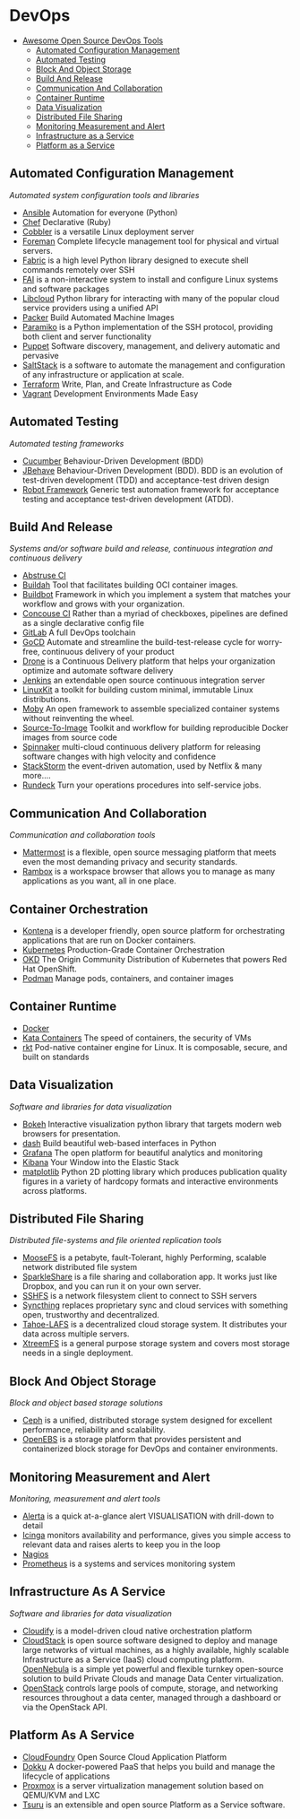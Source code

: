 # DevOps

- [Awesome Open Source DevOps Tools](#awesome-open-source-devops-tools)
    - [Automated Configuration Management](#automated-configuration-management)
    - [Automated Testing](#automated-testing)
    - [Block And Object Storage](#block-and-object-storage)
    - [Build And Release](#build-and-release)
    - [Communication And Collaboration](#communication-and-collaboration)
    - [Container Runtime](#container-runtime)
    - [Data Visualization](#data-visualization)
    - [Distributed File Sharing](#distributed-file-sharing)
    - [Monitoring Measurement and Alert](#monitoring-measurement-and-alert)
    - [Infrastructure as a Service](#infrastructure-as-a-service)
    - [Platform as a Service](#platform-as-a-service)

## Automated Configuration Management

*Automated system configuration tools and libraries*

* [Ansible](https://www.ansible.com/) Automation for everyone (Python)
* [Chef](https://www.chef.io/chef/) Declarative (Ruby)
* [Cobbler](https://cobbler.github.io) is a versatile Linux deployment server
* [Foreman](https://theforeman.org/) Complete lifecycle management tool for physical and virtual servers.
* [Fabric](http://www.fabfile.org/) is a high level Python library designed to execute shell commands remotely over SSH
* [FAI](http://fai-project.org/) is a non-interactive system to install and configure Linux systems and software packages
* [Libcloud](https://libcloud.apache.org/) Python library for interacting with many of the popular cloud service providers using a unified API
* [Packer](https://www.packer.io/) Build Automated Machine Images
* [Paramiko](http://www.paramiko.org/) is a Python implementation of the SSH protocol, providing both client and server functionality
* [Puppet](https://puppet.com/) Software discovery, management, and delivery automatic and pervasive
* [SaltStack](https://repo.saltstack.com/) is a software to automate the management and configuration of any infrastructure or application at scale.
* [Terraform](https://www.terraform.io/) Write, Plan, and Create Infrastructure as Code
* [Vagrant](https://www.vagrantup.com/) Development Environments Made Easy

## Automated Testing

*Automated testing frameworks*

* [Cucumber](https://docs.cucumber.io/) Behaviour-Driven Development (BDD)
* [JBehave](https://jbehave.org/) Behaviour-Driven Development (BDD). BDD is an evolution of test-driven development (TDD) and acceptance-test driven design
* [Robot Framework](https://robotframework.org/) Generic test automation framework for acceptance testing and acceptance test-driven development (ATDD).


## Build And Release

*Systems and/or software build and release, continuous integration and continuous delivery*

* [Abstruse CI](https://abstruse.bleenco.io/)
* [Buildah](https://buildah.io/) Tool that facilitates building OCI container images.
* [Buildbot](https://buildbot.net/) Framework in which you implement a system that matches your workflow and grows with your organization.
* [Concouse CI](https://concourse-ci.org/) Rather than a myriad of checkboxes, pipelines are defined as a single declarative config file
* [GitLab](https://about.gitlab.com/) A full DevOps toolchain
* [GoCD](https://www.gocd.org/) Automate and streamline the build-test-release cycle for worry-free, continuous delivery of your product
* [Drone](https://drone.io/) is a Continuous Delivery platform that helps your organization optimize and automate software delivery
* [Jenkins](https://jenkins.io/) an extendable open source continuous integration server
* [LinuxKit](https://github.com/linuxkit/linuxkit) a toolkit for building custom minimal, immutable Linux distributions.
* [Moby](https://mobyproject.org/) An open framework to assemble specialized container systems without reinventing the wheel.
* [Source-To-Image](https://github.com/openshift/source-to-image) Toolkit and workflow for building reproducible Docker images from source code
* [Spinnaker](https://www.spinnaker.io/
) multi-cloud continuous delivery platform for releasing software changes with high velocity and confidence
* [StackStorm](https://stackstorm.com/) the event-driven automation, used by Netflix & many more....
* [Rundeck](https://www.rundeck.com/open-source) Turn your operations procedures into self-service jobs.

## Communication And Collaboration

*Communication and collaboration tools*

* [Mattermost](https://mattermost.com/) is a flexible, open source messaging platform that meets even the most demanding privacy and security standards.
* [Rambox](https://rambox.pro/) is a workspace browser that allows you to manage as many applications as you want, all in one place.


## Container Orchestration
* [Kontena](https://www.kontena.io/classic/) is a developer friendly, open source platform for orchestrating applications that are run on Docker containers.
* [Kubernetes](https://kubernetes.io/) Production-Grade Container Orchestration
* [OKD](https://www.okd.io/) The Origin Community Distribution of Kubernetes that powers Red Hat OpenShift.
* [Podman](https://github.com/containers/libpod) Manage pods, containers, and container images

## Container Runtime
* [Docker](https://www.docker.com/)
* [Kata Containers](https://katacontainers.io/) The speed of containers, the security of VMs
* [rkt](https://github.com/rkt/rkt) Pod-native container engine for Linux. It is composable, secure, and built on standards

## Data Visualization

*Software and libraries for data visualization*

* [Bokeh](https://bokeh.pydata.org/en/latest/) Interactive visualization python library that targets modern web browsers for presentation.
* [dash](https://plot.ly/products/dash/) Build beautiful web-based interfaces in Python
* [Grafana](https://grafana.com/) The open platform for beautiful
analytics and monitoring
* [Kibana](https://www.elastic.co/products/kibana) Your Window into
the Elastic Stack
* [matplotlib](https://matplotlib.org/) Python 2D plotting library which produces publication quality figures in a variety of hardcopy formats and interactive environments across platforms.


## Distributed File Sharing

*Distributed file-systems and file oriented replication tools*

* [MooseFS](https://moosefs.com/) is a petabyte, fault-Tolerant, highly Performing, scalable network distributed file system
* [SparkleShare](https://www.sparkleshare.org/) is a file sharing and collaboration app. It works just like Dropbox, and you can run it on your own server.
* [SSHFS](https://github.com/libfuse/sshfs) is a network filesystem client to connect to SSH servers
* [Syncthing](https://syncthing.net/) replaces proprietary sync and cloud services with something open, trustworthy and decentralized.
* [Tahoe-LAFS](https://tahoe-lafs.org/trac/tahoe-lafs) is a decentralized cloud storage system. It distributes your data across multiple servers.
* [XtreemFS](http://www.xtreemfs.org/) is a general purpose storage system and covers most storage needs in a single deployment.


## Block And Object Storage

*Block and object based storage solutions*

* [Ceph](https://ceph.com/) is a unified, distributed storage system designed for excellent performance, reliability and scalability.
* [OpenEBS](https://www.openebs.io/) is a storage platform that provides persistent and containerized block storage for DevOps and container environments.


## Monitoring Measurement and Alert

*Monitoring, measurement and alert tools*

* [Alerta](https://alerta.io/) is a quick at-a-glance alert VISUALISATION with drill-down to detail
* [Icinga](https://icinga.com/) monitors availability and performance, gives you simple access to relevant data and raises alerts to keep you in the loop
* [Nagios](https://www.nagios.com/)
* [Prometheus](https://prometheus.io/) is a systems and services monitoring system


## Infrastructure As A Service

*Software and libraries for data visualization*

* [Cloudify](https://cloudify.co/) is a model-driven cloud native orchestration platform
* [CloudStack](https://cloudstack.apache.org/) is open source software designed to deploy and manage large networks of virtual machines, as a highly available, highly scalable Infrastructure as a Service (IaaS) cloud computing platform.
[OpenNebula](https://opennebula.org/) is a simple yet powerful and flexible turnkey open-source solution to build Private Clouds and manage Data Center virtualization.
* [OpenStack](https://www.openstack.org/) controls large pools of compute, storage, and networking resources throughout a data center, managed through a dashboard or via the OpenStack API.


## Platform As A Service
* [CloudFoundry](https://www.cloudfoundry.org/) Open Source Cloud Application Platform
* [Dokku](http://dokku.viewdocs.io/dokku/) A docker-powered PaaS that helps you build and manage the lifecycle of applications
* [Proxmox](https://pve.proxmox.com/wiki/Main_Page) is a server virtualization management solution based on QEMU/KVM and LXC
* [Tsuru](https://tsuru.io/) is an extensible and open source Platform as a Service software.
